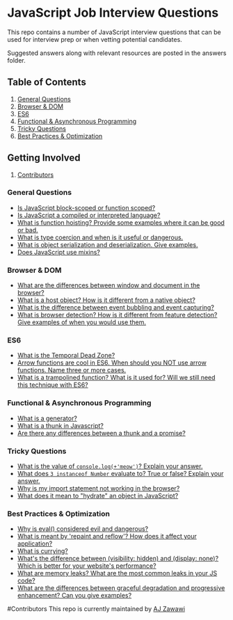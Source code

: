 # JavaScript Job Interview Questions

This repo contains a number of JavaScript interview questions that can be used for interview prep or when vetting potential candidates.

Suggested answers along with relevant resources are posted in the answers folder.

## Table of Contents

1. [General Questions](#general-questions)
1. [Browser & DOM](#browser--dom)
1. [ES6](#es6)
1. [Functional & Asynchronous Programming](#functional--asynchronous-programming)
1. [Tricky Questions](#tricky-questions)
1. [Best Practices & Optimization](#best-practices--optimization)

## Getting Involved

1. [Contributors](#contributors)

### General Questions
* [Is JavaScript block-scoped or function scoped?](https://github.com/ajzawawi/js-interview-prep/blob/master/answers/general/function-or-block-scope.md)
* [Is JavaScript a compiled or interpreted language?](answers/general/function-or-block-scope.md)
* [What is function hoisting? Provide some examples where it can be good or bad.](answers/general/function-hoisting.md)
* [What is type coercion and when is it useful or dangerous.](answers/general/what-is-type-coercion.md)
* [What is object serialization and deserialization. Give examples.]()
* [Does JavaScript use mixins?]()

### Browser & DOM
* [What are the differences between window and document in the browser?]()
* [What is a host object? How is it different from a native object?]()
* [What is the difference between event bubbling and event capturing?]()
* [What is browser detection? How is it different from feature detection? Give examples of when you would use them.]()

### ES6

* [What is the Temporal Dead Zone?](https://github.com/ajzawawi/js-interview-prep/blob/master/answers/es6/temporal-dead-zone.md)
* [Arrow functions are cool in ES6. When should you NOT use arrow functions. Name three or more cases.](https://github.com/ajzawawi/js-interview-prep/blob/master/answers/es6/when-not-to-use-arrow-functions.md)
* [What is a trampolined function? What is it used for? Will we still need this technique with ES6?]()

### Functional & Asynchronous Programming

* [What is a generator?]()
* [What is a thunk in Javascript?]()
* [Are there any differences between a thunk and a promise?]()

### Tricky Questions
* [What is the value of `console.log(+'meow')`? Explain your answer.](https://github.com/ajzawawi/js-interview-prep/blob/master/answers/tricky/unary-operator.md)
* [What does `3 instanceof Number` evaluate to? True or false? Explain your answer.](https://github.com/ajzawawi/js-interview-prep/blob/master/answers/tricky/primitive-values.md)
* [Why is my import statement not working in the browser?](https://github.com/ajzawawi/js-interview-prep/blob/master/answers/tricky/import-statements-browser.md)
* [What does it mean to "hydrate" an object in JavaScript?]()

### Best Practices & Optimization
* [Why is eval() considered evil and dangerous?](https://github.com/ajzawawi/js-interview-prep/blob/master/answers/bestpractices/eval-dangerous.md)
* [What is meant by 'repaint and reflow'? How does it affect your application?](https://github.com/ajzawawi/js-interview-prep/blob/master/answers/bestpractices/repaint-reflow.md)
* [What is currying?](answers/bestpractices/what-is-currying.md)
* [What's the difference between (visibility: hidden) and (display: none)? Which is better for your website's performance?]()
* [What are memory leaks? What are the most common leaks in your JS code?]()
* [What are the differences between graceful degradation and progressive enhancement? Can you give examples?]()

#Contributors
This repo is currently maintained by [AJ Zawawi](https://github.com/ajzawawi)